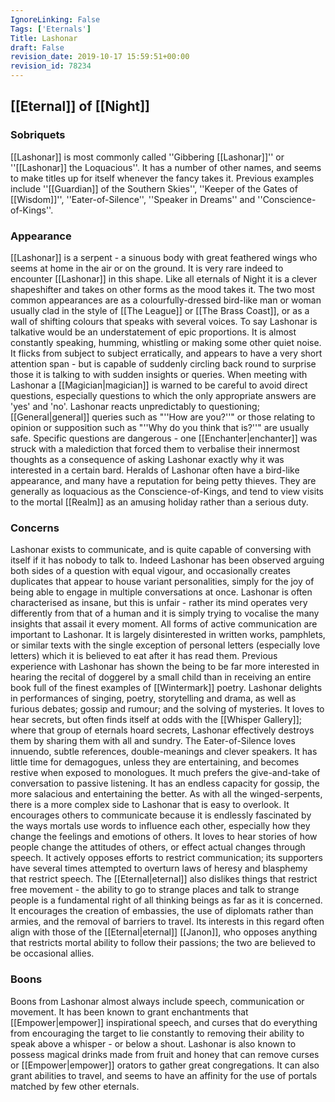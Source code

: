```yaml
---
IgnoreLinking: False
Tags: ['Eternals']
Title: Lashonar
draft: False
revision_date: 2019-10-17 15:59:51+00:00
revision_id: 78234
---
```


## [[Eternal]] of [[Night]]
### Sobriquets
[[Lashonar]] is most commonly called ''Gibbering [[Lashonar]]'' or ''[[Lashonar]] the Loquacious''.
It has a number of other names, and seems to make titles up for itself whenever the fancy takes it. Previous examples include ''[[Guardian]] of the Southern Skies'', ''Keeper of the Gates of [[Wisdom]]'', ''Eater-of-Silence'', ''Speaker in Dreams'' and ''Conscience-of-Kings''.
### Appearance
[[Lashonar]] is a serpent - a sinuous body with great feathered wings who seems at home in the air or on the ground. It is very rare indeed to encounter [[Lashonar]] in this shape. Like all eternals of Night it is a clever shapeshifter and takes on other forms as the mood takes it. The two most common appearances are as a colourfully-dressed bird-like man or woman usually clad in the style of [[The League]] or [[The Brass Coast]], or as a wall of shifting colours that speaks with several voices.
To say Lashonar is talkative would be an understatement of epic proportions. It is almost constantly speaking, humming, whistling or making some other quiet noise. It flicks from subject to subject erratically, and appears to have a very short attention span - but is capable of suddenly circling back round to surprise those it is talking to with sudden insights or queries.
When meeting with Lashonar a [[Magician|magician]] is warned to be careful to avoid direct questions, especially questions to which the only appropriate answers are 'yes' and 'no'. Lashonar reacts unpredictably to questioning; [[General|general]] queries such as "''How are you?''" or those relating to opinion or supposition such as "''Why do you think that is?''" are usually safe. Specific questions are dangerous - one [[Enchanter|enchanter]] was struck with a malediction that forced them to verbalise their innermost thoughts as a consequence of asking Lashonar exactly why it was interested in a certain bard.
Heralds of Lashonar often have a bird-like appearance, and many have a reputation for being petty thieves. They are generally as loquacious as the Conscience-of-Kings, and tend to view visits to the mortal [[Realm]] as an amusing holiday rather than a serious duty.
### Concerns
Lashonar exists to communicate, and is quite capable of conversing with itself if it has nobody to talk to. Indeed Lashonar has been observed arguing both sides of a question with equal vigour, and occasionally creates duplicates that appear to house variant personalities, simply for the joy of being able to engage in multiple conversations at once. Lashonar is often characterised as insane, but this is unfair - rather its mind operates very differently from that of a human and it is simply trying to vocalise the many insights that assail it every moment.
All forms of active communication are important to Lashonar. It is largely disinterested in written works, pamphlets, or similar texts with the single exception of personal letters (especially love letters) which it is believed to eat after it has read them. Previous experience with Lashonar has shown the being to be far more interested in hearing the recital of doggerel by a small child than in receiving an entire book full of the finest examples of [[Wintermark]] poetry. 
Lashonar delights in performances of singing, poetry, storytelling and drama, as well as furious debates; gossip and rumour; and the solving of mysteries. It loves to hear secrets, but often finds itself at odds with the [[Whisper Gallery]]; where that group of eternals hoard secrets, Lashonar effectively destroys them by sharing them with all and sundry.
The Eater-of-Silence loves innuendo, subtle references, double-meanings and clever speakers. It has little time for demagogues, unless they are entertaining, and becomes restive when exposed to monologues. It much prefers the give-and-take of conversation to passive listening. It has an endless capacity for gossip, the more salacious and entertaining the better.
As with all the winged-serpents, there is a more complex side to Lashonar that is easy to overlook. It encourages others to communicate because it is endlessly fascinated by the ways mortals use words to influence each other, especially how they change the feelings and emotions of others. It loves to hear stories of how people change the attitudes of others, or effect actual changes through speech.
It actively opposes efforts to restrict communication; its supporters have several times attempted to overturn laws of heresy and blasphemy that restrict speech. The [[Eternal|eternal]] also dislikes things that restrict free movement - the ability to go to strange places and talk to strange people is a fundamental right of all thinking beings as far as it is concerned. It encourages the creation of embassies, the use of diplomats rather than armies, and the removal of barriers to travel. Its interests in this regard often align with those of the [[Eternal|eternal]] [[Janon]], who opposes anything that restricts mortal ability to follow their passions; the two are believed to be occasional allies.
### Boons
Boons from Lashonar almost always include speech, communication or movement. It has been known to grant enchantments that [[Empower|empower]] inspirational speech, and curses that do everything from encouraging the target to lie constantly to removing their ability to speak above a whisper - or below a shout. Lashonar is also known to possess magical drinks made from fruit and honey that can remove curses or [[Empower|empower]] orators to gather great congregations.
It can also grant abilities to travel, and seems to have an affinity for the use of portals matched by few other eternals.